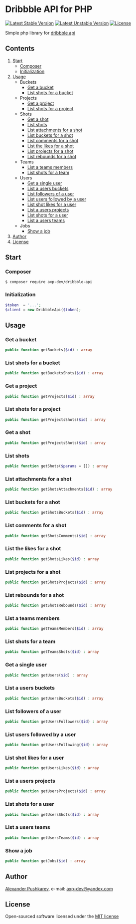 # Dribbble API for PHP
[![Latest Stable Version](https://poser.pugx.org/axp-dev/dribbble-api/v/stable)](https://packagist.org/packages/axp-dev/dribbble-api)
[![Latest Unstable Version](https://poser.pugx.org/axp-dev/dribbble-api/v/unstable)](https://packagist.org/packages/axp-dev/dribbble-api)
[![License](https://poser.pugx.org/axp-dev/dribbble-api/license)](https://packagist.org/packages/axp-dev/dribbble-api)

Simple php library for [dribbble api](https://dribbble.com)

## Contents
1. [Start](#start)
    + [Composer](#composer)
    + [Initialization](#initialization)
2. [Usage](#usage)
    + Buckets
        + [Get a bucket](#get-a-bucket)
        + [List shots for a bucket](#list-shots-for-a-bucket)
    + Projects
        + [Get a project](#get-a-project)
        + [List shots for a project](#list-shots-for-a-project)
    + Shots
        + [Get a shot](#get-a-shot)
        + [List shots](#list-shots)
        + [List attachments for a shot](#list-attachments-for-a-shot)
        + [List buckets for a shot](#list-buckets-for-a-shot)
        + [List comments for a shot](#list-comments-for-a-shot)
        + [List the likes for a shot](#list-the-likes-for-a-shot)
        + [List projects for a shot](#list-projects-for-a-shot)
        + [List rebounds for a shot](#list-rebounds-for-a-shot)
    + Teams
        + [List a teams members](#list-a-teams-members)
        + [List shots for a team](#list-shots-for-a-team)
    + Users
        + [Get a single user](#get-a-single-user)
        + [List a users buckets](#list-a-users-buckets)
        + [List followers of a user](#list-followers-of-a-user)
        + [List users followed by a user](#list-users-followed-by-a-user)
        + [List shot likes for a user](#list-shot-likes-for-a-user)
        + [List a users projects](#list-a-users-projects)
        + [List shots for a user](#list-shots-for-a-user)
        + [List a users teams](#list-a-users-teams)
    + Jobs
        + [Show a job](#show-a-job)
3. [Author](#author)
4. [License](#license)

## Start
### Composer
```
$ composer require axp-dev/dribbble-api
```

### Initialization
```php
$token  = '...';
$client = new DribbbleApi($token);
```

## Usage
### Get a bucket
```php
public function getBuckets($id) : array
```

### List shots for a bucket
```php
public function getBucketsShots($id) : array
```

### Get a project
```php
public function getProjects($id) : array
```

### List shots for a project
```php
public function getProjectsShots($id) : array
```

### Get a shot
```php
public function getProjectsShots($id) : array
```

### List shots
```php
public function getShots($params = []) : array
```

### List attachments for a shot
```php
public function getShotsAttachments($id) : array
```

### List buckets for a shot
```php
public function getShotsBuckets($id) : array
```

### List comments for a shot
```php
public function getShotsComments($id) : array
```

### List the likes for a shot
```php
public function getShotsLikes($id) : array
```

### List projects for a shot
```php
public function getShotsProjects($id) : array
```

### List rebounds for a shot
```php
public function getShotsRebounds($id) : array
```

### List a teams members
```php
public function getTeamsMembers($id) : array
```

### List shots for a team
```php
public function getTeamsShots($id) : array
```

### Get a single user
```php
public function getUsers($id) : array
```

### List a users buckets
```php
public function getUsersBuckets($id) : array
```

### List followers of a user
```php
public function getUsersFollowers($id) : array
```

### List users followed by a user
```php
public function getUsersFollowing($id) : array
```

### List shot likes for a user
```php
public function getUsersLikes($id) : array
```

### List a users projects
```php
public function getUsersProjects($id) : array
```

### List shots for a user
```php
public function getUsersShots($id) : array
```

### List a users teams
```php
public function getUsersTeams($id) : array
```

### Show a job
```php
public function getJobs($id) : array
```

## Author
[Alexander Pushkarev](https://github.com/axp-dev), e-mail: [axp-dev@yandex.com](mailto:axp-dev@yandex.com)

## License
Open-sourced software licensed under the [MIT license](https://opensource.org/licenses/MIT)